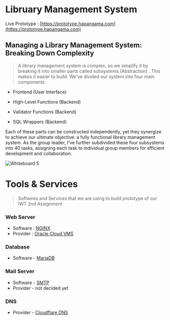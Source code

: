 
# Libruary Management System

Live Prototype : [https://prototype.hapangama.com](https://prototype.hapangama.com)


## Managing a Library Management System: Breaking Down Complexity

> A library management system is complex, so we simplify it by breaking it into smaller parts called subsystems (Abstraction) . This makes it easier to build. We've divided our system into four main components.

 - Frontend (User Interface)

 - High-Level Functions (Backend)

 - Validator Functions (Backend)

 - SQL Wrappers (Backend)

Each of these parts can be constructed independently, yet they synergize to achieve our ultimate objective: a fully functional library management system. As the group leader, I've further subdivided these four subsystems into 40 tasks, assigning each task to individual group members for efficient development and collaboration.

![Whiteboard 5](https://github.com/ka0un/webapp/assets/88395585/85f21c86-03ec-453e-a74f-c11537b361ef)


# Tools & Services

> Softwires and Services that we are using to build prototype of our IWT 2nd Assignment

### Web Server
- Software : [NGINX](https://www.nginx.com/resources/glossary/nginx/)
- Provider : [Oracle Cloud VMS](https://www.oracle.com/cloud/compute/virtual-machines/)

### Database
- Software - [MariaDB](https://mariadb.org/about/)

### Mail Server 
- Software - [SMTP](https://www.geeksforgeeks.org/simple-mail-transfer-protocol-smtp/)
- Provider - not decided yet

### DNS 
- Provider - [Cloudflare DNS](https://www.cloudflare.com/application-services/products/dns/)

